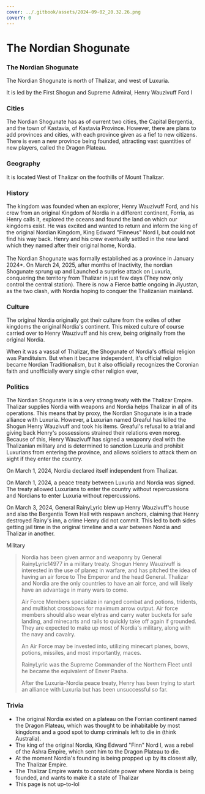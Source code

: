 ```yaml
---
cover: ../.gitbook/assets/2024-09-02_20.32.26.png
coverY: 0
---
```


# The Nordian Shogunate

### The Nordian Shogunate

The Nordian Shogunate is north of Thalizar, and west of Luxuria.

It is led by the First Shogun and Supreme Admiral, Henry Wauzivuff Ford I

### Cities

The Nordian Shogunate has as of current two cities, the Capital Bergentia, and the town of Kastavia, of Kastavia Province. However, there are plans to add provinces and cities, with each province given as a fief to new citizens. There is even a new province being founded, attracting vast quantities of new players, called the Dragon Plateau.

### Geography

It is located West of Thalizar on the foothills of Mount Thalizar.

### History

The kingdom was founded when an explorer, Henry Wauzivuff Ford, and his crew from an original Kingdom of Nordia in a different continent, Forria, as Henry calls it, explored the oceans and found the land on which our kingdoms exist. He was excited and wanted to return and inform the king of the original Nordian Kingdom, King Edward "Finneus" Nord I, but could not find his way back. Henry and his crew eventually settled in the new land which they named after their original home, Nordia.\
\
The Nordian Shogunate was formally established as a province in January 2024\*.&#x20; On March 24, 2025, after months of Inactivity, the nordian Shogunate sprung up and Launched a surprise attack on Luxuria, conquering the territory from Thalizar in just few days (They now only control the central station). There is now a Fierce battle ongoing in Jiyustan, as the two clash, with Nordia hoping to conquer the Thalizanian mainland.

### Culture

The original Nordia originally got their culture from the exiles of other kingdoms the original Nordia's continent. This mixed culture of course carried over to Henry Wauzivuff and his crew, being originally from the original Nordia.

When it was a vassal of Thalizar, the Shogunate of Nordia's official religion was Pandituism. But when it became independent, it's official religion became Nordian Traditionalism, but it also officially recognizes the Coronian faith and unofficially every single other religion ever,

### Politics

The Nordian Shogunate is in a very strong treaty with the Thalizar Empire. Thalizar supplies Nordia with weapons and Nordia helps Thalizar in all of its operations. This means that by proxy, the Nordian Shogunate is in a trade alliance with Luxuria. However, a Luxurian named Greaful has killed the Shogun Henry Wauzivuff and took his items. Greaful's refusal to a trial and giving back Henry's possessions strained their relations even moreg. Because of this, Henry Wauzivuff has signed a weaponry deal with the Thalizanian military and is determined to sanction Luxuria and prohibit Luxurians from entering the province, and allows soldiers to attack them on sight if they enter the country.

On March 1, 2024, Nordia declared itself independent from Thalizar.

On March 1, 2024, a peace treaty between Luxuria and Nordia was signed. The treaty allowed Luxurians to enter the country without repercussions and Nordians to enter Luxuria without repercussions.

On March 3, 2024, General RainyLyric blew up Henry Wauzivuff's house and also the Bergentia Town Hall with respawn anchors, claiming that Henry destroyed Rainy's inn, a crime Henry did not commit. This led to both sides getting jail time in the original timeline and a war between Nordia and Thalizar in another.

Military

> Nordia has been given armor and weaponry by General RainyLyric14977 in a military treaty. Shogun Henry Wauzivuff is interested in the use of planez in warfare, and has pitched the idea of having an air force to The Emperor and the head General. Thalizar and Nordia are the only countries to have an air force, and will likely have an advantage in many wars to come.
>
> Air Force Members specialize in ranged combat and potions, tridents, and multishot crossbows for maximum arrow output. Air force members should also wear elytras and carry water buckets for safe landing, and minecarts and rails to quickly take off again if grounded. They are expected to make up most of Nordia's military, along with the navy and cavalry.
>
> An Air Force may be invested into, utilizing minecart planes, bows, potions, missiles, and most importantly, maces.
>
> RainyLyric was the Supreme Commander of the Northern Fleet until he became the equivalent of Enver Pasha.
>
> After the Luxuria-Nordia peace treaty, Henry has been trying to start an alliance with Luxuria but has been unsuccessful so far.

### Trivia

* The original Nordia existed on a plateau on the Forrian continent named the Dragon Plateau, which was thought to be inhabitable by most kingdoms and a good spot to dump criminals left to die in (think Australia).
* The king of the original Nordia, King Edward "Finn" Nord I, was a rebel of the Ashra Empire, which sent him to the Dragon Plateau to die.
* At the moment Nordia's founding is being propped up by its closest ally, The Thalizar Empire.
* The Thalizar Empire wants to consolidate power where Nordia is being founded, and wants to make it a state of Thalizar
* This page is not up-to-lol
